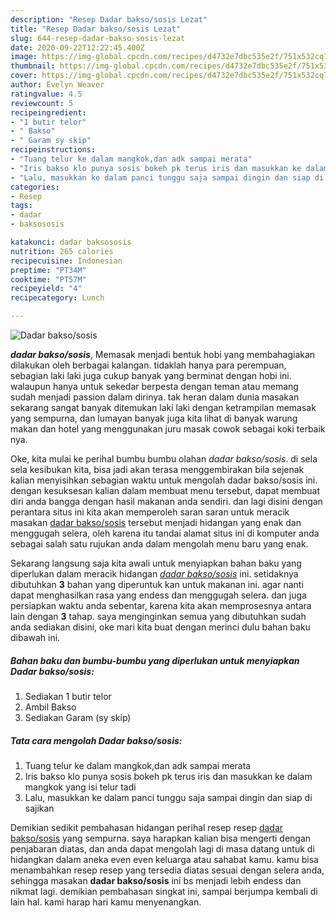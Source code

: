 ```yaml
---
description: "Resep Dadar bakso/sosis Lezat"
title: "Resep Dadar bakso/sosis Lezat"
slug: 644-resep-dadar-bakso-sosis-lezat
date: 2020-09-22T12:22:45.400Z
image: https://img-global.cpcdn.com/recipes/d4732e7dbc535e2f/751x532cq70/dadar-baksososis-foto-resep-utama.jpg
thumbnail: https://img-global.cpcdn.com/recipes/d4732e7dbc535e2f/751x532cq70/dadar-baksososis-foto-resep-utama.jpg
cover: https://img-global.cpcdn.com/recipes/d4732e7dbc535e2f/751x532cq70/dadar-baksososis-foto-resep-utama.jpg
author: Evelyn Weaver
ratingvalue: 4.5
reviewcount: 5
recipeingredient:
- "1 butir telor"
- " Bakso"
- " Garam sy skip"
recipeinstructions:
- "Tuang telur ke dalam mangkok,dan adk sampai merata"
- "Iris bakso klo punya sosis bokeh pk terus iris dan masukkan ke dalam mangkok yang isi telur tadi"
- "Lalu, masukkan ke dalam panci tunggu saja sampai dingin dan siap di sajikan"
categories:
- Resep
tags:
- dadar
- baksososis

katakunci: dadar baksososis 
nutrition: 265 calories
recipecuisine: Indonesian
preptime: "PT34M"
cooktime: "PT57M"
recipeyield: "4"
recipecategory: Lunch

---
```



![Dadar bakso/sosis](https://img-global.cpcdn.com/recipes/d4732e7dbc535e2f/751x532cq70/dadar-baksososis-foto-resep-utama.jpg)

<b><i>dadar bakso/sosis</i></b>, Memasak menjadi bentuk hobi yang membahagiakan dilakukan oleh berbagai kalangan. tidaklah hanya para perempuan, sebagian laki laki juga cukup banyak yang berminat dengan hobi ini. walaupun hanya untuk sekedar berpesta dengan teman atau memang sudah menjadi passion dalam dirinya. tak heran dalam dunia masakan sekarang sangat banyak ditemukan laki laki dengan ketrampilan memasak yang sempurna, dan lumayan banyak juga kita lihat di banyak warung makan dan hotel yang menggunakan juru masak cowok sebagai koki terbaik nya.

Oke, kita mulai ke perihal bumbu bumbu olahan <i>dadar bakso/sosis</i>. di sela sela kesibukan kita, bisa jadi akan terasa menggembirakan bila sejenak kalian menyisihkan sebagian waktu untuk mengolah dadar bakso/sosis ini. dengan kesuksesan kalian dalam membuat menu tersebut, dapat membuat diri anda bangga dengan hasil makanan anda sendiri. dan lagi disini dengan perantara situs ini kita akan memperoleh saran saran untuk meracik masakan <u>dadar bakso/sosis</u> tersebut menjadi hidangan yang enak dan menggugah selera, oleh karena itu tandai alamat situs ini di komputer anda sebagai salah satu rujukan anda dalam mengolah menu baru yang enak.




Sekarang langsung saja kita awali untuk menyiapkan bahan baku yang diperlukan dalam meracik hidangan <u><i>dadar bakso/sosis</i></u> ini. setidaknya dibutuhkan <b>3</b> bahan yang diperuntuk kan untuk makanan ini. agar nanti dapat menghasilkan rasa yang endess dan menggugah selera. dan juga persiapkan waktu anda sebentar, karena kita akan memprosesnya antara lain dengan <b>3</b> tahap. saya menginginkan semua yang dibutuhkan sudah anda sediakan disini, oke mari kita buat dengan merinci dulu bahan baku dibawah ini.

<!--inarticleads1-->

##### Bahan baku dan bumbu-bumbu yang diperlukan untuk menyiapkan Dadar bakso/sosis:

1. Sediakan 1 butir telor
1. Ambil  Bakso
1. Sediakan  Garam (sy skip)




<!--inarticleads2-->

##### Tata cara mengolah Dadar bakso/sosis:

1. Tuang telur ke dalam mangkok,dan adk sampai merata
1. Iris bakso klo punya sosis bokeh pk terus iris dan masukkan ke dalam mangkok yang isi telur tadi
1. Lalu, masukkan ke dalam panci tunggu saja sampai dingin dan siap di sajikan




Demikian sedikit pembahasan hidangan perihal resep resep <u>dadar bakso/sosis</u> yang sempurna. saya harapkan kalian bisa mengerti dengan penjabaran diatas, dan anda dapat mengolah lagi di masa datang untuk di hidangkan dalam aneka even even keluarga atau sahabat kamu. kamu bisa menambahkan resep resep yang tersedia diatas sesuai dengan selera anda, sehingga masakan <b>dadar bakso/sosis</b> ini bs menjadi lebih endess dan nikmat lagi. demikian pembahasan singkat ini, sampai berjumpa kembali di lain hal. kami harap hari kamu menyenangkan.
